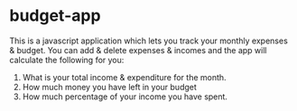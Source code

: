 # budget-app

This is a javascript application which lets you track your monthly expenses & budget. You can add & delete expenses & incomes and the app will calculate the following for you:
1. What is your total income & expenditure for the month.
2. How much money you have left in your budget
3. How much percentage of your income you have spent.
